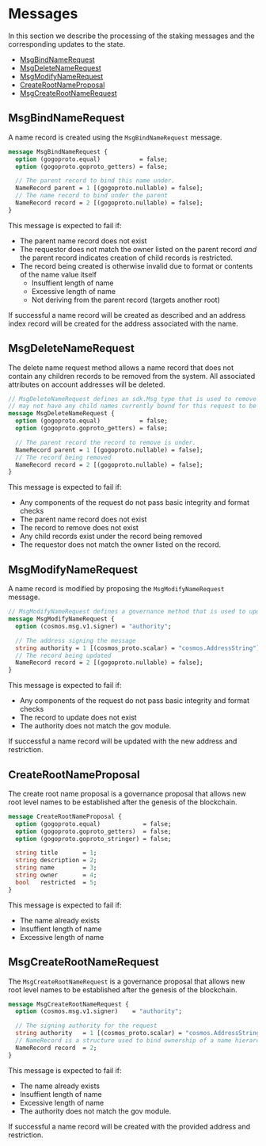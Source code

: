 # Messages

In this section we describe the processing of the staking messages and the corresponding updates to the state.

<!-- TOC -->
  - [MsgBindNameRequest](#msgbindnamerequest)
  - [MsgDeleteNameRequest](#msgdeletenamerequest)
  - [MsgModifyNameRequest](#msgmodifynamerequest)
  - [CreateRootNameProposal](#createrootnameproposal)
  - [MsgCreateRootNameRequest](#msgcreaterootnamerequest)

## MsgBindNameRequest

A name record is created using the `MsgBindNameRequest` message.

```proto
message MsgBindNameRequest {
  option (gogoproto.equal)           = false;
  option (gogoproto.goproto_getters) = false;

  // The parent record to bind this name under.
  NameRecord parent = 1 [(gogoproto.nullable) = false];
  // The name record to bind under the parent
  NameRecord record = 2 [(gogoproto.nullable) = false];
}
```

This message is expected to fail if:
- The parent name record does not exist
- The requestor does not match the owner listed on the parent record _and_ the parent record indicates creation of child records is restricted.
- The record being created is otherwise invalid due to format or contents of the name value itself
    - Insuffient length of name
    - Excessive length of name
    - Not deriving from the parent record (targets another root)

If successful a name record will be created as described and an address index record will be created for the address associated with the name.
## MsgDeleteNameRequest

The delete name request method allows a name record that does not contain any children records to be removed from the system.  All 
associated attributes on account addresses will be deleted.

```proto
// MsgDeleteNameRequest defines an sdk.Msg type that is used to remove an existing address/name binding.  The binding
// may not have any child names currently bound for this request to be successful. All associated attributes on account addresses will be deleted.
message MsgDeleteNameRequest {
  option (gogoproto.equal)           = false;
  option (gogoproto.goproto_getters) = false;

  // The parent record the record to remove is under.
  NameRecord parent = 1 [(gogoproto.nullable) = false];
  // The record being removed
  NameRecord record = 2 [(gogoproto.nullable) = false];
}
```

This message is expected to fail if:
- Any components of the request do not pass basic integrity and format checks
- The parent name record does not exist
- The record to remove does not exist
- Any child records exist under the record being removed
- The requestor does not match the owner listed on the record.

## MsgModifyNameRequest

A name record is modified by proposing the `MsgModifyNameRequest` message.

```proto
// MsgModifyNameRequest defines a governance method that is used to update an existing address/name binding.
message MsgModifyNameRequest {
  option (cosmos.msg.v1.signer) = "authority";

  // The address signing the message
  string authority = 1 [(cosmos_proto.scalar) = "cosmos.AddressString"];
  // The record being updated
  NameRecord record = 2 [(gogoproto.nullable) = false];
}
```

This message is expected to fail if:
- Any components of the request do not pass basic integrity and format checks
- The record to update does not exist
- The authority does not match the gov module.

If successful a name record will be updated with the new address and restriction.

## CreateRootNameProposal

The create root name proposal is a governance proposal that allows new root level names to be established after the genesis of the blockchain.

```proto
message CreateRootNameProposal {
  option (gogoproto.equal)            = false;
  option (gogoproto.goproto_getters)  = false;
  option (gogoproto.goproto_stringer) = false;

  string title       = 1;
  string description = 2;
  string name        = 3;
  string owner       = 4;
  bool   restricted  = 5;
}
```

This message is expected to fail if:
- The name already exists
- Insuffient length of name
- Excessive length of name

## MsgCreateRootNameRequest

The `MsgCreateRootNameRequest` is a governance proposal that allows new root level names to be established after the genesis of the blockchain.

```proto
message MsgCreateRootNameRequest {
  option (cosmos.msg.v1.signer)    = "authority";

  // The signing authority for the request
  string authority   = 1 [(cosmos_proto.scalar) = "cosmos.AddressString"];
  // NameRecord is a structure used to bind ownership of a name hierarchy to a collection of addresses
  NameRecord record  = 2;
}
```

This message is expected to fail if:
- The name already exists
- Insuffient length of name
- Excessive length of name
- The authority does not match the gov module.

If successful a name record will be created with the provided address and restriction.
